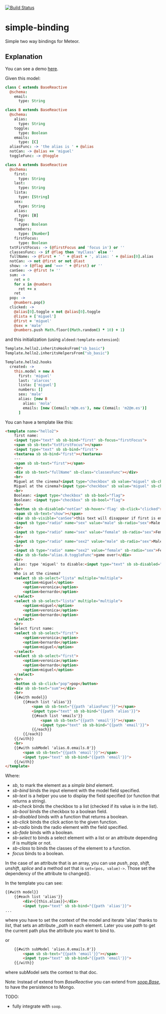 [![Build Status](https://travis-ci.org/miguelalarcos/simple-binding.svg)](https://travis-ci.org/miguelalarcos/simple-binding)

simple-binding
==============
Simple two way bindings for Meteor.

Explanation
-----------
You can see a demo [here](http://simple-binding.meteor.com).

Given this model:

```coffee
class C extends BaseReactive
  @schema:
    email:
      type: String

class B extends BaseReactive
  @schema:
    alias:
      type: String
    toggle:
      type: Boolean
    emails:
      type: [C]
  aliasFunc: -> 'the alias is ' + @alias
  notCan: -> @alias == 'miguel'
  toggleFunc: -> @toggle

class A extends BaseReactive
  @schema:
    first:
      type: String
    last:
      type: String
    lista:
      type: [String]
    sex:
      type: String
    alias:
      type: [B]
    flag:
      type: Boolean
    numbers:
      type: [Number]
    firstFocus:
      type: Boolean
  txtFirstFocus: -> (@firstFocus and 'focus in') or ''
  classesFunc: -> if @flag then 'myClass' else ''
  fullName: -> @first + ' ' + @last + ', alias: ' + @alias[0].alias
  notCan: -> not @first or not @last
  show: -> (@flag and '==> ' + @first) or ''
  canSee: -> @first != ''
  sum: ->
    ret = 0
    for x in @numbers
      ret += x
    ret
  pop: ->
    @numbers.pop()
  clicked: ->
    @alias[0].toggle = not @alias[0].toggle
    @lista = ['miguel']
    @first = 'miguel'
    @sex = 'male'
    @numbers.push Math.floor((Math.random() * 10) + 1)
```

and this initialization (using ```aldeed:template-extension```):

```coffee
Template.hello2.inheritsHooksFrom("sb_basic")
Template.hello2.inheritsHelpersFrom("sb_basic")

Template.hello2.hooks
  created: ->
    this.model = new A
      first: 'miguel'
      last: 'alarcos'
      lista: ['miguel']
      numbers: []
      sex: 'male'
      alias: [new B
        alias: 'mola'
        emails: [new C(email:'m@m.es'), new C(email: 'm2@m.es')]
      ]
```

You can have a template like this:

```html
<template name="hello2">
    first name:
    <input type="text" sb sb-bind="first" sb-focus="firstFocus">
    <span sb sb-text="txtFirstFocus"></span>
    <input type="text" sb sb-bind="first">
    <textarea sb sb-bind="first"></textarea>
    ---
    <span sb sb-text="first"></span>
    <br>
    <div sb sb-text="fullName" sb-class="classesFunc"></div>
    <br>
    Miguel at the cinema?<input type="checkbox" sb value="miguel" sb-check="lista">
    Miguel at the cinema?<input type="checkbox" sb value="miguel" sb-check="lista">
    <br>
    Boolean: <input type="checkbox" sb sb-bool="flag">
    Boolean: <input type="checkbox" sb sb-bool="flag">
    <br>
    <button sb sb-disabled="notCan" sb-hover='flag' sb-click="clicked">hover me</button>
    <span sb sb-text="show"></span>
    <div sb sb-visible="canSee">this text will disappear if first is empty</div>
    <input sb type="radio" name="sex" value="male" sb-radio="sex">Male
    <br>
    <input sb type="radio" name="sex" value="female" sb-radio="sex">Female
    <br>
    <input sb type="radio" name="sex2" value="male" sb-radio="sex">Male
    <br>
    <input sb type="radio" name="sex2" value="female" sb-radio="sex">Female
    <div sb sb-fade="alias.0.toggleFunc">game over!</div>
    <br>
    alias: type 'miguel' to disable:<input type="text" sb sb-disabled="alias.0.notCan" sb-bind="alias.0.alias">
    <br>
    Who is at the cinema?
    <select sb sb-select="lista" multiple="multiple">
        <option>miguel</option>
        <option>veronica</option>
        <option>bernardo</option>
    </select>
    <select sb sb-select="lista" multiple="multiple">
        <option>miguel</option>
        <option>veronica</option>
        <option>bernardo</option>
    </select>
    <br>
    Select first name:
    <select sb sb-select="first">
        <option>veronica</option>
        <option>bernardo</option>
        <option>miguel</option>
    </select>
    <select sb sb-select="first">
        <option>veronica</option>
        <option>bernardo</option>
        <option>miguel</option>
    </select>
    <br>
    <button sb sb-click="pop">pop</button>
    <div sb sb-text="sum"></div>
    <br>
    {{#with model}}
        {{#each list 'alias'}}
            <span sb sb-text="{{path 'aliasFunc'}}"></span>
            <input type="text" sb sb-bind="{{path 'alias'}}">
            {{#each list 'emails'}}
                <span sb sb-text="{{path 'email'}}"></span>
                <input type="text" sb sb-bind="{{path 'email'}}">
            {{/each}}
        {{/each}}
    {{/with}}
    <br>
    {{#with subModel 'alias.0.emails.0'}}
        <span sb sb-text="{{path 'email'}}"></span>
        <input type="text" sb sb-bind="{{path 'email'}}">
    {{/with}}
</template>
```

Where:

* *sb*, to mark the element as a *simple bind* element.
* *sb-bind* binds the input element with the model field specified.
* *sb-text* is a helper you use to display the field specified (or function that returns a string).
* *sb-check* binds the checkbox to a list (checked if its value is in the list).
  *sb-bool* binds the checkbox to a boolean field.
* *sb-disabled* binds with a function that returns a boolean.
* *sb-click* binds the click action to the given function.
* *sb-radio* binds the radio element with the field specified.
* *sb-fade* binds with a boolean.
* *sb-select* to binds a select element with a list or an attribute depending if is multiple or not.
* *sb-class* to binds the classes of the element to a function.
* *focus* binds to a boolean.

In the case of an attribute that is an array, you can use *push*, *pop*, *shift*, *unshift*, *splice* and a method *set* that is ```set=(pos, value)->```. Those set the dependency of the attribute to changed().

In the template you can see:

```html
{{#with model}}
    {{#each list 'alias'}}
        <div>{{this.alias}}</div>
        <input type="text" sb sb-bind="{{path 'alias'}}">
...
```

where you have to set the context of the model and iterate 'alias' thanks to *list*, that sets an attribute *_path* in each element. Later you use *path* to get the current path plus the attribute you want to bind to.

or

```html
    {{#with subModel 'alias.0.emails.0'}}
        <span sb sb-text="{{path 'email'}}"></span>
        <input type="text" sb sb-bind="{{path 'email'}}">
    {{/with}}
```

where subModel sets the context to that doc.

Note: Instead of extend from *BaseReactive* you can extend from [*soop.Base*](https://github.com/miguelalarcos/soop), to have the persistence to Mongo.

TODO:
* fully integrate with ```soop```.
